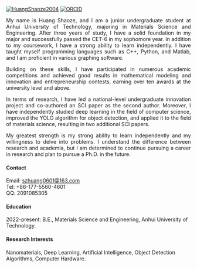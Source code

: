 

[![HuangShaoze2004](https://img.shields.io/badge/HuangShaoze2004-github-blue?logo=github)](https://github.com/HuangShaoze2004)
 [![ORCID](https://img.shields.io/badge/ORCID-0009--0002--9114--1847-green?logo=ORCID&logoColor=white)](https://orcid.org/0009-0002-9114-1847)
<div style="text-align: justify;">

My name is Huang Shaoze, and I am a junior undergraduate student at Anhui University of Technology, majoring in Materials Science and Engineering. After three years of study, I have a solid foundation in my major and successfully passed the CET-6 in my sophomore year. In addition to my coursework, I have a strong ability to learn independently. I have taught myself programming languages such as C++, Python, and Matlab, and I am proficient in various graphing software.

Building on these skills, I have participated in numerous academic competitions and achieved good results in mathematical modeling and innovation and entrepreneurship contests, earning over ten awards at the university level and above.

In terms of research, I have led a national-level undergraduate innovation project and co-authored an SCI paper as the second author. Moreover, I have independently studied deep learning in the field of computer science, improved the YOLO algorithm for object detection, and applied it to the field of materials science, resulting in two additional SCI papers.

My greatest strength is my strong ability to learn independently and my willingness to delve into problems. I understand the difference between research and academia, but I am determined to continue pursuing a career in research and plan to pursue a Ph.D. in the future.
</div>

#### Contact

Email: szhuang0601@163.com\
Tel: +86-177-5560-4601\
QQ: 2091085305


#### Education
2022-present: B.E., Materials Science and Engineering, Anhui University of Technology.

#### Research Interests
Nanomaterials, Deep Learning, Artificial Intelligence, Object Detection Algorithms, Computer Hardware.

